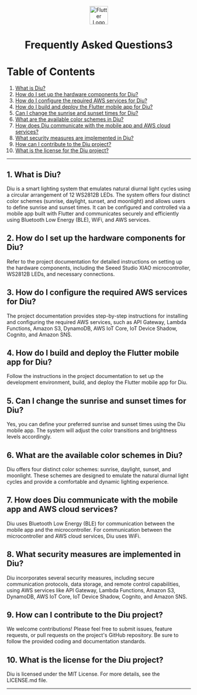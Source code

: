 <div align="center">
  <img src="https://rustacean.net/assets/rustacean-flat-happy.svg" alt="Flutter Logo" height="50">
  <h1>Frequently Asked Questions3</h1>
</div>

# Table of Contents

1. [What is Diu?](#1-what-is-diu)
2. [How do I set up the hardware components for Diu?](#2-how-do-i-set-up-the-hardware-components-for-diu)
3. [How do I configure the required AWS services for Diu?](#3-how-do-i-configure-the-required-aws-services-for-diu)
4. [How do I build and deploy the Flutter mobile app for Diu?](#4-how-do-i-build-and-deploy-the-flutter-mobile-app-for-diu)
5. [Can I change the sunrise and sunset times for Diu?](#5-can-i-change-the-sunrise-and-sunset-times-for-diu)
6. [What are the available color schemes in Diu?](#6-what-are-the-available-color-schemes-in-diu)
7. [How does Diu communicate with the mobile app and AWS cloud services?](#7-how-does-diu-communicate-with-the-mobile-app-and-aws-cloud-services)
8. [What security measures are implemented in Diu?](#8-what-security-measures-are-implemented-in-diu)
9. [How can I contribute to the Diu project?](#9-how-can-i-contribute-to-the-diu-project)
10. [What is the license for the Diu project?](#10-what-is-the-license-for-the-diu-project)

---

## 1. What is Diu?

Diu is a smart lighting system that emulates natural diurnal light cycles using a circular arrangement of 12 WS2812B LEDs. The system offers four distinct color schemes (sunrise, daylight, sunset, and moonlight) and allows users to define sunrise and sunset times. It can be configured and controlled via a mobile app built with Flutter and communicates securely and efficiently using Bluetooth Low Energy (BLE), WiFi, and AWS services.

## 2. How do I set up the hardware components for Diu?

Refer to the project documentation for detailed instructions on setting up the hardware components, including the Seeed Studio XIAO microcontroller, WS2812B LEDs, and necessary connections.

## 3. How do I configure the required AWS services for Diu?

The project documentation provides step-by-step instructions for installing and configuring the required AWS services, such as API Gateway, Lambda Functions, Amazon S3, DynamoDB, AWS IoT Core, IoT Device Shadow, Cognito, and Amazon SNS.

## 4. How do I build and deploy the Flutter mobile app for Diu?

Follow the instructions in the project documentation to set up the development environment, build, and deploy the Flutter mobile app for Diu.

## 5. Can I change the sunrise and sunset times for Diu?

Yes, you can define your preferred sunrise and sunset times using the Diu mobile app. The system will adjust the color transitions and brightness levels accordingly.

## 6. What are the available color schemes in Diu?

Diu offers four distinct color schemes: sunrise, daylight, sunset, and moonlight. These schemes are designed to emulate the natural diurnal light cycles and provide a comfortable and dynamic lighting experience.

## 7. How does Diu communicate with the mobile app and AWS cloud services?

Diu uses Bluetooth Low Energy (BLE) for communication between the mobile app and the microcontroller. For communication between the microcontroller and AWS cloud services, Diu uses WiFi.

## 8. What security measures are implemented in Diu?

Diu incorporates several security measures, including secure communication protocols, data storage, and remote control capabilities, using AWS services like API Gateway, Lambda Functions, Amazon S3, DynamoDB, AWS IoT Core, IoT Device Shadow, Cognito, and Amazon SNS.

## 9. How can I contribute to the Diu project?

We welcome contributions! Please feel free to submit issues, feature requests, or pull requests on the project's GitHub repository. Be sure to follow the provided coding and documentation standards.

## 10. What is the license for the Diu project?

Diu is licensed under the MIT License. For more details, see the LICENSE.md file.

---
